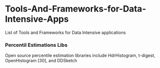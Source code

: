 # Tools-And-Frameworks-for-Data-Intensive-Apps
List of Tools and Frameworks for Data Intensive applications


### Percentil Estimations Libs
Open source percentile estimation libraries include HdrHistogram, t-digest, OpenHistogram [30], and DDSketch 
